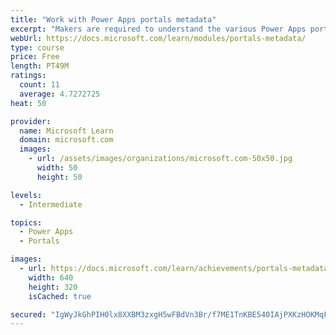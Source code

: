 ```yaml
---
title: "Work with Power Apps portals metadata"
excerpt: "Makers are required to understand the various Power Apps portals metadata components so they can configure the portals app for a variety of unique requirements. This module uses the Portal Management app to configure various portals features by editing the portals metadata."
webUrl: https://docs.microsoft.com/learn/modules/portals-metadata/
type: course
price: Free
length: PT49M
ratings:
  count: 11
  average: 4.7272725
heat: 50

provider:
  name: Microsoft Learn
  domain: microsoft.com
  images:
    - url: /assets/images/organizations/microsoft.com-50x50.jpg
      width: 50
      height: 50

levels:
  - Intermediate

topics:
  - Power Apps
  - Portals

images:
  - url: https://docs.microsoft.com/learn/achievements/portals-metadata-social.png
    width: 640
    height: 320
    isCached: true

secured: "IgWyJkGhPIH0lx8XXBM3zxgH5wFBdVn3Br/f7ME1TnKBE540IAjPXKzHOKMqFGXIs0iUz2iWTJdmsAc3w9EFuaqH2V4aekBhkIc25pB9A8/ZGyq4NKLyodgiobE3r34PdhPqILf2qOErYwmkQJVhAFyEUvJnokBpdo1kQvg3/3A3nlJU8fsqTm6RQ0R+ANL4SB7j32rq5fSKX4SfDZlRIbP6dUkrFf1agD9tSjq4d1dClDoSq6fhv61Brm5JIehZ6Peq9aNWxjytGRGFwTIH7ZQI6QOJPa+rGLJia9QMkBCjmYEm8slaOzb+E/1o8ut+gfCovOytxQOcCFzAuN6RsPC5zUlU09FoGej27jdwAMpLOAHgeLB6rwvgKaWK5angk5p22EFX//tie8BiXtDR4y7H22zHftyXoOe4mF2gKmw=;fX/kDkvlBLmNPpor2L/Txw=="
---
```


